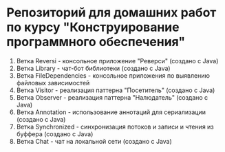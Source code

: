 # Репозиторий для домашних работ по курсу "Конструирование программного обеспечения"
1. Ветка Reversi - консольное приложение "Реверси" (создано с Java)
2. Ветка Library - чат-бот библиотеки (создано с Java)
3. Ветка FileDependencies - консольное приложения по выявлению файловых зависимостей
4. Ветка Visitor - реализация паттерна "Посетитель" (создано с Java)
5. Ветка Observer - реализация паттерна "Налюдатель" (создано с Java)
6. Ветка Annotation - использование аннотаций для сериализации (создано с Java)
6. Ветка Synchronized - синхронизация потоков и записи и чтения из буффера (создано с Java)
6. Ветка Chat - чат на локальной сети (создано с Java)

